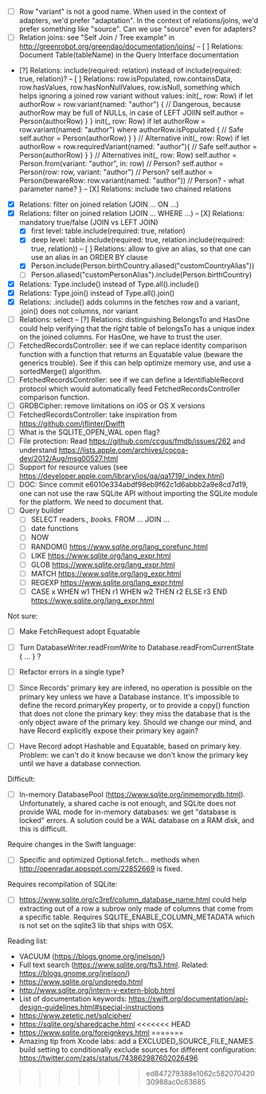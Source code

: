 - [ ] Row "variant" is not a good name. When used in the context of adapters, we'd prefer "adaptation". In the context of relations/joins, we'd prefer something like "source". Can we use "source" even for adapters?
- [ ] Relation joins: see "Self Join / Tree example" in http://greenrobot.org/greendao/documentation/joins/
– [ ] Relations: Document Table(tableName) in the Query Interface documentation
- [?] Relations: include(required: relation) instead of include(required: true, relation)?
– [ ] Relations: row.isPopulated, row.containsData, row.hasValues, row.hasNonNullValues, row.isNull, something which helps ignoring a joined row variant without values:
    init(_ row: Row)
        if let authorRow = row.variant(named: "author") {
            // Dangerous, because authorRow may be full of NULLs, in case of LEFT JOIIN
            self.author = Person(authorRow)
        }
    }
    init(_ row: Row)
        if let authorRow = row.variant(named: "author") where authorRow.isPopulated {
            // Safe
            self.author = Person(authorRow)
        }
    }
    // Alternative
    init(_ row: Row)
        if let authorRow = row.requiredVariant(named: "author"){
            // Safe
            self.author = Person(authorRow)
        }
    }
    // Alternatives
    init(_ row: Row)
        self.author = Person.from(variant: "author", in: row) // Person?
        self.author = Person(row: row, variant: "author")     // Person?
        self.author = Person(bewareRow: row.variant(named: "author"))   // Person? - what parameter name?
    }
– [X] Relations: include two chained relations
- [X] Relations: filter on joined relation (JOIN ... ON ...)
- [X] Relations: filter on joined relation (JOIN ... WHERE ...)
– [X] Relations: mandatory true/false (JOIN vs LEFT JOIN)
    - [X] first level: table.include(required: true, relation) 
    - [X] deep level: table.include(required: true, relation.include(required: true, relation))
– [ ] Relations: allow to give an alias, so that one can use an alias in an ORDER BY clause
    - [X] Person.include(Person.birthCountry.aliased("customCountryAlias"))
    - [ ] Person.aliased("customPersonAlias").include(Person.birthCountry) 
- [X] Relations: Type.include() instead of Type.all().include()
- [X] Relations: Type.join() instead of Type.all().join()
- [X] Relations: .include() adds columns in the fetches row and a variant, .join() does not columns, nor variant
- [ ] Relations: select
– [?] Relations: distinguishing BelongsTo and HasOne could help verifying that the right table of belongsTo has a unique index on the joined columns. For HasOne, we have to trust the user. 
- [ ] FetchedRecordsController: see if we can replace identity comparison function with a function that returns an Equatable value (beware the generics trouble). See if this can help optimize memory use, and use a sortedMerge() algorithm.
- [ ] FetchedRecordsController: see if we can define a IdentifiableRecord protocol which would automatically feed FetchedRecordsController comparison function.
- [ ] GRDBCipher: remove limitations on iOS or OS X versions
- [ ] FetchedRecordsController: take inspiration from https://github.com/jflinter/Dwifft
- [ ] What is the SQLITE_OPEN_WAL open flag?
- [ ] File protection: Read https://github.com/ccgus/fmdb/issues/262 and understand https://lists.apple.com/archives/cocoa-dev/2012/Aug/msg00527.html
- [ ] Support for resource values (see https://developer.apple.com/library/ios/qa/qa1719/_index.html)
- [ ] DOC: Since commit e6010e334abdf98eb9f62c1d6abbb2a9e8cd7d19, one can not use the raw SQLite API without importing the SQLite module for the platform. We need to document that.
- [ ] Query builder
    - [ ] SELECT readers.*, books.* FROM ... JOIN ...
    - [ ] date functions
    - [ ] NOW
    - [ ] RANDOM() https://www.sqlite.org/lang_corefunc.html
    - [ ] LIKE https://www.sqlite.org/lang_expr.html
    - [ ] GLOB https://www.sqlite.org/lang_expr.html
    - [ ] MATCH https://www.sqlite.org/lang_expr.html
    - [ ] REGEXP https://www.sqlite.org/lang_expr.html
    - [ ] CASE x WHEN w1 THEN r1 WHEN w2 THEN r2 ELSE r3 END https://www.sqlite.org/lang_expr.html

Not sure:

- [ ] Make FetchRequest adopt Equatable
- [ ] Turn DatabaseWriter.readFromWrite to Database.readFromCurrentState { ... } ?
- [ ] Refactor errors in a single type?
- [ ] Since Records' primary key are infered, no operation is possible on the primary key unless we have a Database instance. It's impossible to define the record.primaryKey property, or to provide a copy() function that does not clone the primary key: they miss the database that is the only object aware of the primary key. Should we change our mind, and have Record explicitly expose their primary key again?
- [ ] Have Record adopt Hashable and Equatable, based on primary key. Problem: we can't do it know because we don't know the primary key until we have a database connection.


Difficult:

- [ ] In-memory DatabasePool (https://www.sqlite.org/inmemorydb.html). Unfortunately, a shared cache is not enough, and SQLite does not provide WAL mode for in-memory databases: we get "database is locked" errors. A solution could be a WAL database on a RAM disk, and this is difficult.


Require changes in the Swift language:

- [ ] Specific and optimized Optional<StatementColumnConvertible>.fetch... methods when http://openradar.appspot.com/22852669 is fixed.


Requires recompilation of SQLite:

- [ ] https://www.sqlite.org/c3ref/column_database_name.html could help extracting out of a row a subrow only made of columns that come from a specific table. Requires SQLITE_ENABLE_COLUMN_METADATA which is not set on the sqlite3 lib that ships with OSX.



Reading list:

- VACUUM (https://blogs.gnome.org/jnelson/)
- Full text search (https://www.sqlite.org/fts3.html. Related: https://blogs.gnome.org/jnelson/)
- https://www.sqlite.org/undoredo.html
- http://www.sqlite.org/intern-v-extern-blob.html
- List of documentation keywords: https://swift.org/documentation/api-design-guidelines.html#special-instructions
- https://www.zetetic.net/sqlcipher/
- https://sqlite.org/sharedcache.html
<<<<<<< HEAD
- https://www.sqlite.org/foreignkeys.html
=======
- Amazing tip from Xcode labs: add a EXCLUDED_SOURCE_FILE_NAMES build setting to conditionally exclude sources for different configuration: https://twitter.com/zats/status/743862987602026496
>>>>>>> ed847279388e1062c58207042030988ac0c63685
